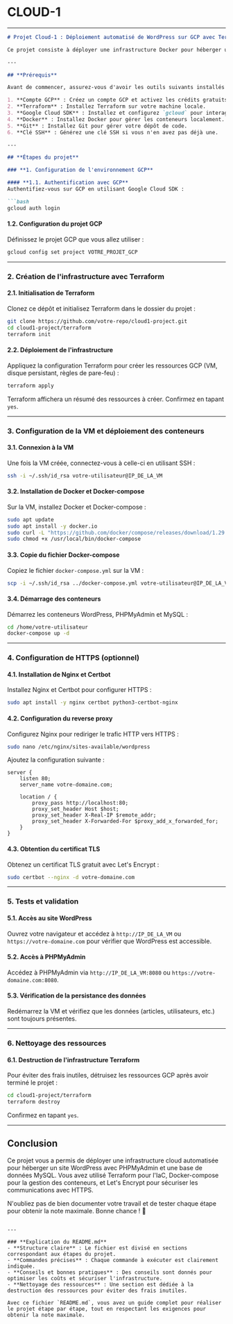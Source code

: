 # CLOUD-1

---

```markdown
# Projet Cloud-1 : Déploiement automatisé de WordPress sur GCP avec Terraform

Ce projet consiste à déployer une infrastructure Docker pour héberger un site WordPress avec PHPMyAdmin et une base de données MySQL sur Google Cloud Platform (GCP). L'objectif est d'automatiser le déploiement en utilisant Terraform pour l'Infrastructure as Code (IaC) et Docker-compose pour la gestion des conteneurs.

---

## **Prérequis**

Avant de commencer, assurez-vous d'avoir les outils suivants installés :

1. **Compte GCP** : Créez un compte GCP et activez les crédits gratuits.
2. **Terraform** : Installez Terraform sur votre machine locale.
3. **Google Cloud SDK** : Installez et configurez `gcloud` pour interagir avec GCP.
4. **Docker** : Installez Docker pour gérer les conteneurs localement.
5. **Git** : Installez Git pour gérer votre dépôt de code.
6. **Clé SSH** : Générez une clé SSH si vous n'en avez pas déjà une.

---

## **Étapes du projet**

### **1. Configuration de l'environnement GCP**

#### **1.1. Authentification avec GCP**
Authentifiez-vous sur GCP en utilisant Google Cloud SDK :

```bash
gcloud auth login
```

#### **1.2. Configuration du projet GCP**
Définissez le projet GCP que vous allez utiliser :

```bash
gcloud config set project VOTRE_PROJET_GCP
```

---

### **2. Création de l'infrastructure avec Terraform**

#### **2.1. Initialisation de Terraform**
Clonez ce dépôt et initialisez Terraform dans le dossier du projet :

```bash
git clone https://github.com/votre-repo/cloud1-project.git
cd cloud1-project/terraform
terraform init
```

#### **2.2. Déploiement de l'infrastructure**
Appliquez la configuration Terraform pour créer les ressources GCP (VM, disque persistant, règles de pare-feu) :

```bash
terraform apply
```

Terraform affichera un résumé des ressources à créer. Confirmez en tapant `yes`.

---

### **3. Configuration de la VM et déploiement des conteneurs**

#### **3.1. Connexion à la VM**
Une fois la VM créée, connectez-vous à celle-ci en utilisant SSH :

```bash
ssh -i ~/.ssh/id_rsa votre-utilisateur@IP_DE_LA_VM
```

#### **3.2. Installation de Docker et Docker-compose**
Sur la VM, installez Docker et Docker-compose :

```bash
sudo apt update
sudo apt install -y docker.io
sudo curl -L "https://github.com/docker/compose/releases/download/1.29.2/docker-compose-$(uname -s)-$(uname -m)" -o /usr/local/bin/docker-compose
sudo chmod +x /usr/local/bin/docker-compose
```

#### **3.3. Copie du fichier Docker-compose**
Copiez le fichier `docker-compose.yml` sur la VM :

```bash
scp -i ~/.ssh/id_rsa ../docker-compose.yml votre-utilisateur@IP_DE_LA_VM:/home/votre-utilisateur/
```

#### **3.4. Démarrage des conteneurs**
Démarrez les conteneurs WordPress, PHPMyAdmin et MySQL :

```bash
cd /home/votre-utilisateur
docker-compose up -d
```

---

### **4. Configuration de HTTPS (optionnel)**

#### **4.1. Installation de Nginx et Certbot**
Installez Nginx et Certbot pour configurer HTTPS :

```bash
sudo apt install -y nginx certbot python3-certbot-nginx
```

#### **4.2. Configuration du reverse proxy**
Configurez Nginx pour rediriger le trafic HTTP vers HTTPS :

```bash
sudo nano /etc/nginx/sites-available/wordpress
```

Ajoutez la configuration suivante :

```nginx
server {
    listen 80;
    server_name votre-domaine.com;

    location / {
        proxy_pass http://localhost:80;
        proxy_set_header Host $host;
        proxy_set_header X-Real-IP $remote_addr;
        proxy_set_header X-Forwarded-For $proxy_add_x_forwarded_for;
    }
}
```

#### **4.3. Obtention du certificat TLS**
Obtenez un certificat TLS gratuit avec Let's Encrypt :

```bash
sudo certbot --nginx -d votre-domaine.com
```

---

### **5. Tests et validation**

#### **5.1. Accès au site WordPress**
Ouvrez votre navigateur et accédez à `http://IP_DE_LA_VM` ou `https://votre-domaine.com` pour vérifier que WordPress est accessible.

#### **5.2. Accès à PHPMyAdmin**
Accédez à PHPMyAdmin via `http://IP_DE_LA_VM:8080` ou `https://votre-domaine.com:8080`.

#### **5.3. Vérification de la persistance des données**
Redémarrez la VM et vérifiez que les données (articles, utilisateurs, etc.) sont toujours présentes.

---

### **6. Nettoyage des ressources**

#### **6.1. Destruction de l'infrastructure Terraform**
Pour éviter des frais inutiles, détruisez les ressources GCP après avoir terminé le projet :

```bash
cd cloud1-project/terraform
terraform destroy
```

Confirmez en tapant `yes`.

---

## **Conclusion**

Ce projet vous a permis de déployer une infrastructure cloud automatisée pour héberger un site WordPress avec PHPMyAdmin et une base de données MySQL. Vous avez utilisé Terraform pour l'IaC, Docker-compose pour la gestion des conteneurs, et Let's Encrypt pour sécuriser les communications avec HTTPS.

N'oubliez pas de bien documenter votre travail et de tester chaque étape pour obtenir la note maximale. Bonne chance ! 🚀
```

---

### **Explication du README.md**
- **Structure claire** : Le fichier est divisé en sections correspondant aux étapes du projet.
- **Commandes précises** : Chaque commande à exécuter est clairement indiquée.
- **Conseils et bonnes pratiques** : Des conseils sont donnés pour optimiser les coûts et sécuriser l'infrastructure.
- **Nettoyage des ressources** : Une section est dédiée à la destruction des ressources pour éviter des frais inutiles.

Avec ce fichier `README.md`, vous avez un guide complet pour réaliser le projet étape par étape, tout en respectant les exigences pour obtenir la note maximale.
